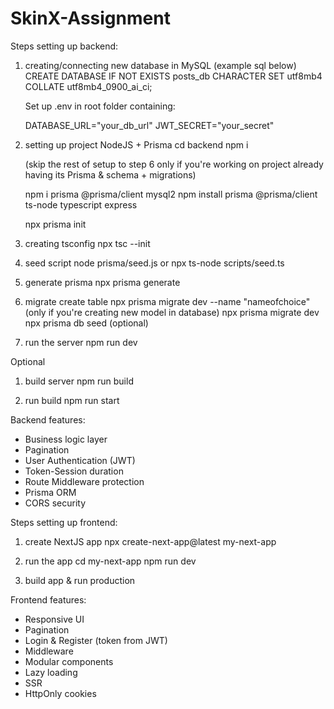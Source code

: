 # SkinX-Assignment

Steps setting up backend:

1. creating/connecting new database in MySQL (example sql below)
   CREATE DATABASE IF NOT EXISTS posts_db CHARACTER SET utf8mb4 COLLATE utf8mb4_0900_ai_ci;

   Set up .env in root folder containing:

   DATABASE_URL="your_db_url"
   JWT_SECRET="your_secret"

2. setting up project NodeJS + Prisma
   cd backend
   npm i

   (skip the rest of setup to step 6 only if you're working on project already having its Prisma & schema + migrations)

   npm i prisma @prisma/client mysql2
   npm install prisma @prisma/client ts-node typescript express

   npx prisma init

3. creating tsconfig
   npx tsc --init

4. seed script
   node prisma/seed.js or npx ts-node scripts/seed.ts

5. generate prisma
   npx prisma generate

6. migrate create table
   npx prisma migrate dev --name "nameofchoice" (only if you're creating new model in database)
   npx prisma migrate dev
   npx prisma db seed (optional)

7. run the server
   npm run dev

Optional

1. build server
   npm run build

2. run build
   npm run start

Backend features:

- Business logic layer
- Pagination
- User Authentication (JWT)
- Token-Session duration
- Route Middleware protection
- Prisma ORM
- CORS security

Steps setting up frontend:

1. create NextJS app
   npx create-next-app@latest my-next-app

2. run the app
   cd my-next-app
   npm run dev

3. build app & run production

Frontend features:

- Responsive UI
- Pagination
- Login & Register (token from JWT)
- Middleware
- Modular components
- Lazy loading
- SSR
- HttpOnly cookies

